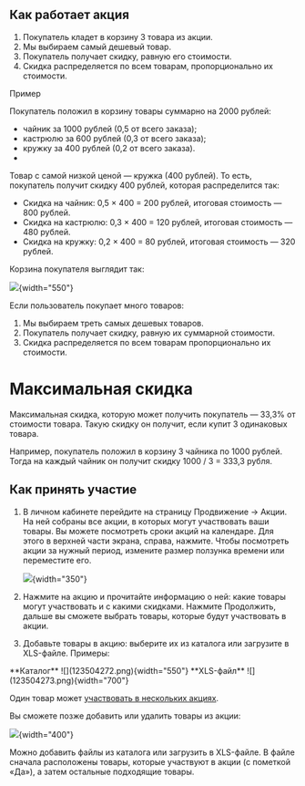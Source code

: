[//]: # (title: 1+1=3)

## Как работает акция

1.  Покупатель кладет в корзину 3 товара из акции.
2.  Мы выбираем самый дешевый товар.
3.  Покупатель получает скидку, равную его стоимости.
4.  Скидка распределяется по всем товарам, пропорционально их стоимости.

<tip>Пример

<p>Покупатель положил в корзину товары суммарно на 2000 рублей:</p>

- чайник за 1000 рублей (0,5 от всего заказа);
- кастрюлю за 600 рублей (0,3 от всего заказа);
- кружку за 400 рублей (0,2 от всего заказа).
- 
<p>Товар с самой низкой ценой — кружка (400 рублей). То есть, покупатель
получит скидку 400 рублей, которая распределится так:</p>

- Скидка на чайник: 0,5 × 400 = 200 рублей, итоговая стоимость — 800
    рублей.
- Скидка на кастрюлю: 0,3 × 400 = 120 рублей, итоговая стоимость — 480
    рублей.
- Скидка на кружку: 0,2 × 400 = 80 рублей, итоговая стоимость — 320
    рублей.
</tip>

Корзина покупателя выглядит так:

![](123504276.png){width="550"}

Если пользователь покупает много товаров:

1.  Мы выбираем треть самых дешевых товаров.
2.  Покупатель получает скидку, равную их суммарной стоимости.
3.  Скидка распределяется по всем товарам пропорционально их стоимости.

# Максимальная скидка

Максимальная скидка, которую может получить покупатель — 33,3% от
стоимости товара. Такую скидку он получит, если купит 3 одинаковых
товара.

Например, покупатель положил в корзину 3 чайника по 1000 рублей. Тогда
на каждый чайник он получит скидку 1000 / 3 = 333,3 рубля.

## Как принять участие

1. В личном кабинете перейдите на страницу <ui-path>Продвижение → Акции</ui-path>. На ней
    собраны все акции, в которых могут участвовать ваши товары. Вы
    можете посмотреть сроки акций на календаре. Для этого в верхней
    части экрана, справа, нажмите. Чтобы посмотреть акции за нужный
    период, измените размер ползунка времени или переместите его.

    ![](123504275.jpg){width="350"}

2. Нажмите на акцию и прочитайте информацию о ней: какие товары могут
    участвовать и с какими скидками. Нажмите <control>Продолжить</control>, дальше вы
    сможете выбрать товары, которые будут участвовать в акции.

3. Добавьте товары в акцию: выберите их из каталога или загрузите в
    XLS-файле. Примеры:

<tabs>
<tab>
**Каталог**
![](123504272.png){width="550"}
</tab>
<tab>
**XLS-файл**
![](123504273.png){width="700"}
</tab>
</tabs>

Один товар может [участвовать в нескольких
акциях](Акции.md).

Вы сможете позже добавить или удалить товары из акции:

![](123504271.png){width="400"}

Можно добавить файлы из каталога или загрузить в XLS-файле. В файле
сначала расположены товары, которые участвуют в акции (с пометкой «Да»),
а затем остальные подходящие товары.
